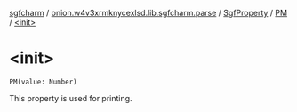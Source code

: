 [sgfcharm](../../../index.md) / [onion.w4v3xrmknycexlsd.lib.sgfcharm.parse](../../index.md) / [SgfProperty](../index.md) / [PM](index.md) / [&lt;init&gt;](./-init-.md)

# &lt;init&gt;

`PM(value: Number)`

This property is used for printing.

